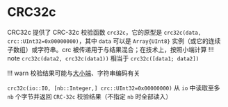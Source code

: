 # CRC32c
CRC32c 提供了 CRC-32c 校验函数 `crc32c`，它的原型是 `crc32c(data, crc::UInt32=0x00000000)`，其中 `data` 可以是 `Array{UInt8}` 实例（或它的连续子数组）或字符串。crc 被传递用于与结果混合；在技术上，按照小端计算
!!! note
	`crc32c(data2, crc32c(data1))` 相当于 `crc32c([data1; data2])`

!!! warn
	校验结果可能与[大小端](https://www.ruanyifeng.com/blog/2022/06/endianness-analysis.html)、字符串编码有关

`crc32c(io::IO, [nb::Integer,] crc::UInt32=0x00000000)` 从 `io` 中读取至多 `nb` 个字节并返回 `CRC-32c` 校验结果（不指定 `nb` 时全部读入）
